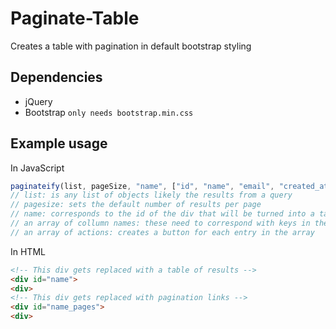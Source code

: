 # Paginate-Table
Creates a table with pagination in default bootstrap styling

## Dependencies
* jQuery
* Bootstrap ```only needs bootstrap.min.css```

## Example usage
In JavaScript
```javascript
paginateify(list, pageSize, "name", ["id", "name", "email", "created_at"], ["edit", "delete"]);
// list: is any list of objects likely the results from a query
// pagesize: sets the default number of results per page
// name: corresponds to the id of the div that will be turned into a table
// an array of collumn names: these need to correspond with keys in the list
// an array of actions: creates a button for each entry in the array
```
In HTML
```html
<!-- This div gets replaced with a table of results -->
<div id="name">
<div>
<!-- This div gets replaced with pagination links -->
<div id="name_pages">
<div>
```
